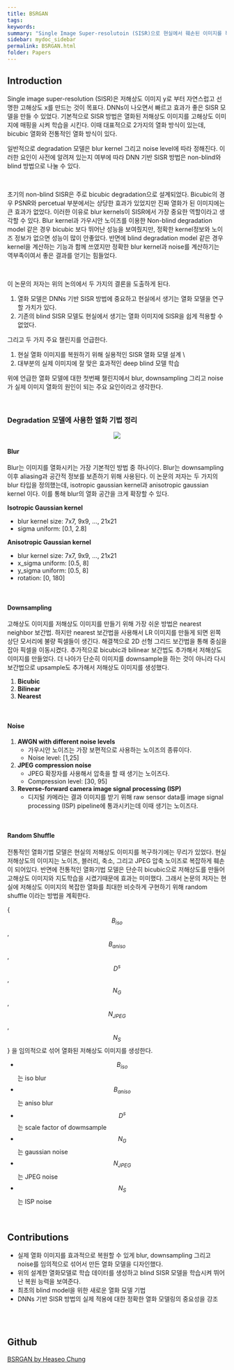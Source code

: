 ```yaml
---
title: BSRGAN
tags:
keywords:
summary: "Single Image Super-resolutoin (SISR)으로 현실에서 훼손된 이미지를 복원할려고 하면 잘 되지 않는 경우가 많다. 여러 종류의 열화기법을 사용해서 SISR 모델을 학습을 시켜도 현실에서 여러 이유로 훼손된 이미지를 복구하기란 쉽지않다. 이 문제를 해결하기 위해, 이 논문은 blur, downsampling 그리고 noise 열화기법을 임의적으로 섞어서 학습 된 모델을 소개한다. 특히 blur 같은 경우 isotropic과 anisotropic 2가지의 가우시안 커널을 사용했고, downsampling은 nearest, blilnear 그리고 bicubic 보간기법을 임의적으로 선택해 사용했다. 게다가 노이지 생성을 위해 가우시안 노이즈, JPEG 압축 노이즈 그리고 camera image signal processing (ISP) 파이프라인 모델을 사용했다. 제안한 모델의 효과성을 입증하기 위해 저자는 deep blind ESRGAN super-resolver를 이용하여 위의 여러가지 열화기법을 포함해서 모델을 학습시켰다. "
sidebar: mydoc_sidebar
permalink: BSRGAN.html
folder: Papers
---
```


## Introduction

Single image super-resolution (SISR)은 저해상도 이미지 y로 부터 자연스럽고 선명한 고해상도 x를 만드는 것이 목표다. DNNs이 나오면서 빠르고 효과가 좋은 SISR 모델을 만들 수 있었다. 기본적으로 SISR 방법은 열화된 저해상도 이미지를 고해상도 이미지에 매핑을 시켜 학습을 시킨다. 이때 대표적으로 2가지의 열화 방식이 있는데, bicubic 열화와 전통적인 열화 방식이 있다.

<!-- $$y = (x⊗k)↓s+n$$
    - $$(x⊗k)$$는 blurry image
    - $$↓s$$ 는 scale factor s로 downsampling
    - $$n$$ 은 가우시안 노이즈 -->

일반적으로 degradation 모델은 blur kernel 그리고 noise level에 따라 정해진다. 이러한 요인이 사전에 알려져 있는지 여부에 따라 DNN 기반 SISR 방법은 non-blind와 blind 방법으로 나눌 수 있다.

<br />

초기의 non-blind SISR은 주로 bicubic degradation으로 설계되었다. Bicubic의 경우 PSNR와 percetual 부분에서는 상당한 효과가 있었지만 진짜 열화가 된 이미지에는 큰 효과가 없었다. 이러한 이유로 blur kernels이 SISR에서 가장 중요한 역할이라고 생각할 수 있다. Blur kernel과 가우시안 노이즈를 이용한 Non-blind degradation model 같은 경우 bicubic 보다 뛰어난 성능을 보여줬지만, 정확한 kernel정보와 노이즈 정보가 없으면 성능이 많이 안좋았다. 반면에 blind degradation model 같은 경우 kernel을 계산하는 기능과 함께 쓰였지만 정확한 blur kernel과 noise를 계산하기는 역부족이여서 좋은 결과를 얻기는 힘들었다.

<br />

이 논문의 저자는 위의 논의에서 두 가지의 결론을 도출하게 된다.

1. 열화 모델은 DNNs 기반 SISR 방법에 중요하고 현실에서 생기는 열화 모델을 연구할 가치가 있다.
2. 기존의 blind SISR 모델도 현실에서 생기는 열화 이미지에 SISR을 쉽게 적용할 수 없었다.

그리고 두 가지 주요 챌린지를 언급한다.

1. 현실 열화 이미지를 복원하기 위해 실용적인 SISR 열화 모델 설계 \
2. 대부분의 실제 이미지에 잘 맞은 효과적인 deep blind 모델 학습

위에 언급한 열화 모델에 대한 첫번째 챌린지에서 blur, downsampling 그리고 noise가 실제 이미지 열화의 원인이 되는 주요 요인이라고 생각한다.

<br />

### Degradation 모델에 사용한 열화 기법 정리

<p align="center">
  <img width="" height="" src="https://images.velog.io/images/heaseo/post/86e209c5-5284-4c39-a08f-f0117c682c31/BSRGAN_degradation.png">
</p>

#### Blur

Blur는 이미지를 열화시키는 가장 기본적인 방법 중 하나이다. Blur는 downsampling 이후 aliasing과 공간적 정보를 보존하기 위해 사용된다. 이 논문의 저자는 두 가지의 blur 타입을 정의했는데, isotropic gaussian kernel과 anisotropic gaussian kernel 이다. 이를 통해 blur의 열화 공간을 크게 확장할 수 있다.

**Isotropic Gaussian kernel**

- blur kernel size: 7x7, 9x9, ..., 21x21
- sigma uniform: [0.1, 2.8]

**Anisotropic Gaussian kernel**

- blur kernel size: 7x7, 9x9, ..., 21x21
- x_sigma uniform: [0.5, 8]
- y_sigma uniform: [0.5, 8]
- rotation: [0, 180]

<br />

#### Downsampling

고해상도 이미지를 저해상도 이미지를 만들기 위해 가장 쉬운 방법은 nearest neighbor 보간법. 하지만 nearest 보간법을 사용해서 LR 이미지를 만들게 되면 왼쪽 상단 모서리에 불량 픽셀들이 생긴다. 해결책으로 2D 선형 그리드 보간법을 통해 중심을 잡아 픽셀을 이동시켰다. 추가적으로 bicubic과 bilinear 보간법도 추가해서 저해상도 이미지를 만들었다. 더 나아가 단순히 이미지를 downsample을 하는 것이 아니라 다시 보간법으로 upsample도 추가해서 저해상도 이미지를 생성했다.

1. **Bicubic**
2. **Bilinear**
3. **Nearest**

<br />

#### Noise

1. **AWGN with different noise levels**
   - 가우시안 노이즈는 가장 보편적으로 사용하는 노이즈의 종류이다.
   - Noise level: [1,25]
2. **JPEG compression noise**
   - JPEG 확장자를 사용해서 압축을 할 때 생기는 노이즈다.
   - Compression level: [30, 95]
3. **Reverse-forward camera image signal processing (ISP)**
   - 디지털 카메라는 결과 이미지를 받기 위해 raw sensor data를 image signal processing (ISP) pipeline에 통과시키는데 이때 생기는 노이즈다.

<br />

#### Random Shuffle

전통적인 열화기법 모델은 현실의 저해상도 이미지를 복구하기에는 무리가 있었다. 현실 저해상도의 이미지는 노이즈, 블러리, 축소, 그리고 JPEG 압축 노이즈로 복잡하게 훼손이 되어있다. 반면에 전통적인 열화기법 모델은 단순히 bicubic으로 저해상도를 만들어 고해상도 이미지와 지도학습을 시켰기때문에 효과는 미미했다. 그래서 논문의 저자는 현실에 저해상도 이미지의 복잡한 열화를 최대한 비슷하게 구현하기 위해 random shuffle 이라는 방법을 계획한다.

{$$B_{iso}$$, $$B_{aniso}$$, $$D^s$$, $$N_G$$, $$N_{JPEG}$$, $$N_S$$} 을 임의적으로 섞어 열화된 저해상도 이미지를 생성한다.

- $$B_{iso}$$는 iso blur
- $$B_{aniso}$$는 aniso blur
- $$D^s$$는 scale factor of dowmsample
- $$N_G$$는 gaussian noise
- $$N_{JPEG}$$는 JPEG noise
- $$N_S$$는 ISP noise

<br>

## Contributions

- 실제 열화 이미지를 효과적으로 복원할 수 있게 blur, downsampling 그리고 noise를 임의적으로 섞어서 만든 열화 모델을 디자인했다.
- 위의 설계한 열화모델로 학습 데이터를 생성하고 blind SISR 모델을 학습시켜 뛰어난 복원 능력을 보여준다.
- 최초의 blind model을 위한 새로운 열화 모델 기법
- DNNs 기반 SISR 방법의 실제 적용에 대한 정확한 열화 모델링의 중요성을 강조

<br />

<!-- ## Results
<table>
    <tr>
        <td><center>Original</center></td>
        <td><center>BSRGAN x4</center></td>
    </tr>
    <tr>
    	<td>
    		<center><img src="https://images.velog.io/images/heaseo/post/6f2fa011-343a-4e27-ae86-000b44a24727/chip.png"></center>
    	</td>
    	<td>
    		<center><img src="https://images.velog.io/images/heaseo/post/a14905de-8a40-4cb6-aed1-a1eb9612c744/chip_BSRGAN.png"></center>
    	</td>
    </tr>
    <tr>
        <td><center>Original</center></td>
        <td><center>BSRGAN x4</center></td>
    </tr>
    <tr>
    	<td>
    		<center><img src="https://images.velog.io/images/heaseo/post/77efe499-80b6-4c27-941c-c6571f07b8f1/oldphoto2.png"></center>
    	</td>
    	<td>
    		<center><img src="https://images.velog.io/images/heaseo/post/87eff938-198f-4be7-ad04-96ad1059700e/oldphoto2_BSRGAN.png"></center>
    	</td>
    </tr>
</table> -->

<br />

## Github

[BSRGAN by Heaseo Chung](https://github.com/HeaseoChung/Super-resolution)
